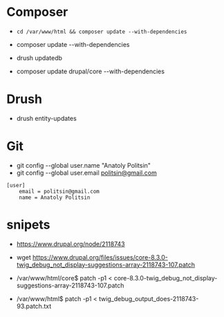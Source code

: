 # Composer
  * `cd /var/www/html && composer update --with-dependencies`
  * composer update --with-dependencies
  * drush updatedb
  
  * composer update drupal/core --with-dependencies

# Drush
  * drush entity-updates

# Git
  * git config --global user.name "Anatoly Politsin"
  * git config --global user.email politsin@gmail.com
```
[user]
	email = politsin@gmail.com
	name = Anatoly Politsin
```

# snipets
* https://www.drupal.org/node/2118743
* wget https://www.drupal.org/files/issues/core-8.3.0-twig_debug_not_display-suggestions-array-2118743-107.patch
* /var/www/html/core$ patch -p1 < core-8.3.0-twig_debug_not_display-suggestions-array-2118743-107.patch

* /var/www/html$ patch -p1 < twig_debug_output_does-2118743-93.patch.txt
